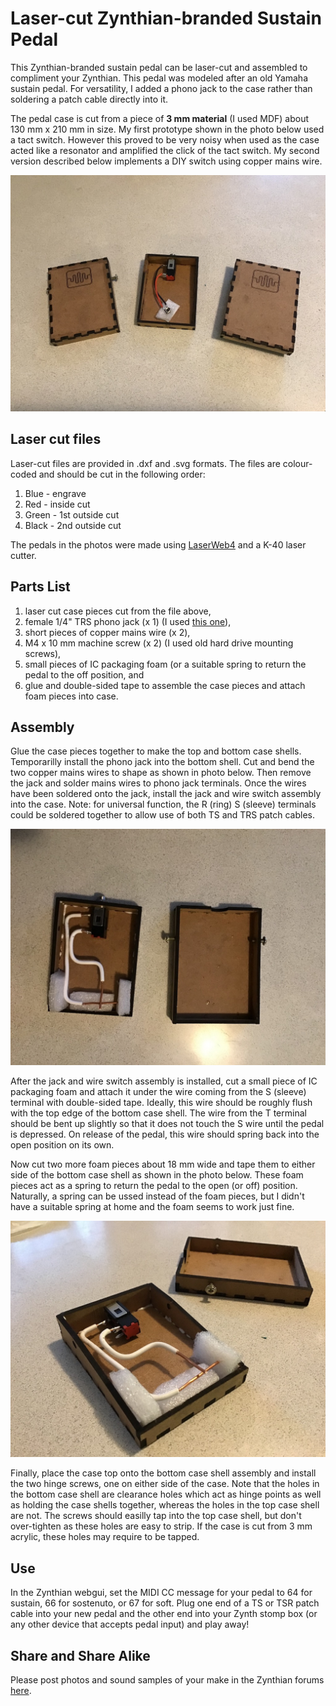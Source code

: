 # Laser-cut Zynthian-branded Sustain Pedal

This Zynthian-branded sustain pedal can be laser-cut and assembled to compliment your Zynthian. This pedal was modeled after an old Yamaha sustain pedal. For versatility, I added a phono jack to the case rather than soldering a patch cable directly into it.

The pedal case is cut from a piece of **3 mm material** (I used MDF) about 130 mm x 210 mm in size. My first prototype shown in the photo below used a tact switch. However this proved to be very noisy when used as the case acted like a resonator and amplified the click of the tact switch. My second version described below implements a DIY switch using copper mains wire.

![Image of Zynthian sustain pedal](https://github.com/zynthian/zynthian-pedals/blob/master/sustain-pedal/pedal_1.jpg)

## Laser cut files

Laser-cut files are provided in .dxf and .svg formats. The files are colour-coded and should be cut in the following order:

1. Blue - engrave
2. Red - inside cut
3. Green - 1st outside cut
4. Black - 2nd outside cut

The pedals in the photos were made using [LaserWeb4](https://github.com/LaserWeb/LaserWeb4) and a K-40 laser cutter.

## Parts List

1. laser cut case pieces cut from the file above,
2. female 1/4" TRS phono jack (x 1) (I used [this one](https://www.aliexpress.com/item/32996271607.html?spm=a2g0s.9042311.0.0.74944c4dJB1w8D)),
3. short pieces of copper mains wire (x 2),
4. M4 x 10 mm machine screw (x 2) (I used old hard drive mounting screws),
5. small pieces of IC packaging foam (or a suitable spring to return the pedal to the off position, and
6. glue and double-sided tape to assemble the case pieces and attach foam pieces into case.

## Assembly

Glue the case pieces together to make the top and bottom case shells. Temporarilly install the phono jack into the bottom shell. Cut and bend the two copper mains wires to shape as shown in photo below. Then remove the jack and solder mains wires to phono jack terminals. Once the wires have been soldered onto the jack, install the jack and wire switch assembly into the case. Note: for universal function, the R (ring) S (sleeve) terminals could be soldered together to allow use of both TS and TRS patch cables. 

![Image of Zynthian sustain pedal](https://github.com/zynthian/zynthian-pedals/blob/master/sustain-pedal/pedal_2.jpg)

After the jack and wire switch assembly is installed, cut a small piece of IC packaging foam and attach it under the wire coming from the S (sleeve) terminal with double-sided tape. Ideally, this wire should be roughly flush with the top edge of the bottom case shell. The wire from the T terminal should be bent up slightly so that it does not touch the S wire until the pedal is depressed. On release of the pedal, this wire should spring back into the open position on its own.

Now cut two more foam pieces about 18 mm wide and tape them to  either side of the bottom case shell as shown in the photo below. These foam pieces act as a spring to return the pedal to the open (or off) position. Naturally, a spring can be ussed instead of the foam pieces, but I didn't have a suitable spring at home and the foam seems to work just fine.

![Image of Zynthian sustain pedal](https://github.com/zynthian/zynthian-pedals/blob/master/sustain-pedal/pedal_3.jpg)

Finally, place the case top onto the bottom case shell assembly and install the two hinge screws, one on either side of the case. Note that the holes in the bottom case shell are clearance holes which act as hinge points as well as holding the case shells together, whereas the holes in the top case shell are not. The screws should easilly tap into the top case shell, but don't over-tighten as these holes are easy to strip. If the case is cut from 3 mm acrylic, these holes may require to be tapped.

## Use
In the Zynthian webgui, set the MIDI CC message for your pedal to 64 for sustain, 66 for sostenuto, or 67 for soft. Plug one end of a TS or TSR patch cable into your new pedal and the other end into your Zynth stomp box (or any other device that accepts pedal input) and play away!

## Share and Share Alike
Please post photos and sound samples of your make in the Zynthian forums [here](https://discourse.zynthian.org/t/funny-pedalboxes-for-zynthian-using-extra-switches/3331/7).